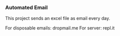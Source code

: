 ### Automated Email

This project sends an excel file as email every day.

For disposable emails: dropmail.me
For server: repl.it